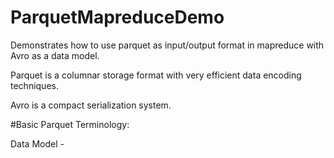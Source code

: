 # ParquetMapreduceDemo

Demonstrates how to use parquet as input/output format in mapreduce with Avro as a data model.

Parquet is a columnar storage format with very efficient data encoding techniques. 

Avro is a compact serialization system.

#Basic Parquet Terminology:

Data Model - 
